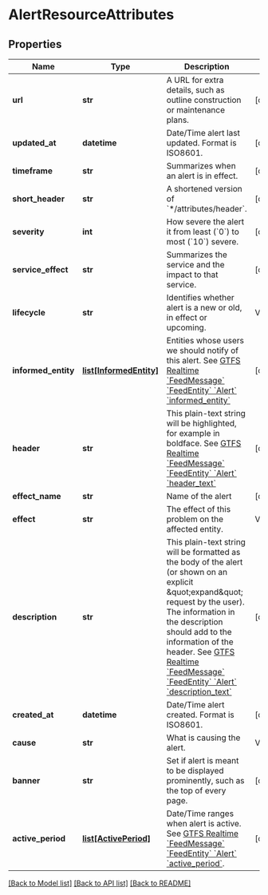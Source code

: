 # AlertResourceAttributes

## Properties
Name | Type | Description | Notes
------------ | ------------- | ------------- | -------------
**url** | **str** | A URL for extra details, such as outline construction or maintenance plans. | [optional] 
**updated_at** | **datetime** | Date/Time alert last updated. Format is ISO8601. | [optional] 
**timeframe** | **str** | Summarizes when an alert is in effect. | [optional] 
**short_header** | **str** | A shortened version of &#x60;*/attributes/header&#x60;. | [optional] 
**severity** | **int** | How severe the alert it from least (&#x60;0&#x60;) to most (&#x60;10&#x60;) severe. | [optional] 
**service_effect** | **str** | Summarizes the service and the impact to that service. | [optional] 
**lifecycle** | **str** | Identifies whether alert is a new or old, in effect or upcoming.  | Value                | |----------------------| | &#x60;\&quot;NEW\&quot;&#x60;              | | &#x60;\&quot;ONGOING\&quot;&#x60;          | | &#x60;\&quot;ONGOING_UPCOMING\&quot;&#x60; | | &#x60;\&quot;UPCOMING\&quot;&#x60;         |   | [optional] 
**informed_entity** | [**list[InformedEntity]**](InformedEntity.md) | Entities whose users we should notify of this alert.  See [GTFS Realtime &#x60;FeedMessage&#x60; &#x60;FeedEntity&#x60; &#x60;Alert&#x60; &#x60;informed_entity&#x60;](https://github.com/google/transit/blob/master/gtfs-realtime/spec/en/reference.md#message-alert)  | [optional] 
**header** | **str** | This plain-text string will be highlighted, for example in boldface. See [GTFS Realtime &#x60;FeedMessage&#x60; &#x60;FeedEntity&#x60; &#x60;Alert&#x60; &#x60;header_text&#x60;](https://github.com/google/transit/blob/master/gtfs-realtime/spec/en/reference.md#message-alert)  | [optional] 
**effect_name** | **str** | Name of the alert | [optional] 
**effect** | **str** | The effect of this problem on the affected entity.  | Value | |-------| | &#x60;\&quot;ACCESS_ISSUE\&quot;&#x60; | | &#x60;\&quot;ADDITIONAL_SERVICE\&quot;&#x60; | | &#x60;\&quot;AMBER_ALERT\&quot;&#x60; | | &#x60;\&quot;BIKE_ISSUE\&quot;&#x60; | | &#x60;\&quot;CANCELLATION\&quot;&#x60; | | &#x60;\&quot;DELAY\&quot;&#x60; | | &#x60;\&quot;DETOUR\&quot;&#x60; | | &#x60;\&quot;DOCK_CLOSURE\&quot;&#x60; | | &#x60;\&quot;DOCK_ISSUE\&quot;&#x60; | | &#x60;\&quot;ELEVATOR_CLOSURE\&quot;&#x60; | | &#x60;\&quot;ESCALATOR_CLOSURE\&quot;&#x60; | | &#x60;\&quot;EXTRA_SERVICE\&quot;&#x60; | | &#x60;\&quot;FACILITY_ISSUE\&quot;&#x60; | | &#x60;\&quot;MODIFIED_SERVICE\&quot;&#x60; | | &#x60;\&quot;NO_SERVICE\&quot;&#x60; | | &#x60;\&quot;OTHER_EFFECT\&quot;&#x60; | | &#x60;\&quot;PARKING_CLOSURE\&quot;&#x60; | | &#x60;\&quot;PARKING_ISSUE\&quot;&#x60; | | &#x60;\&quot;POLICY_CHANGE\&quot;&#x60; | | &#x60;\&quot;SCHEDULE_CHANGE\&quot;&#x60; | | &#x60;\&quot;SERVICE_CHANGE\&quot;&#x60; | | &#x60;\&quot;SHUTTLE\&quot;&#x60; | | &#x60;\&quot;SNOW_ROUTE\&quot;&#x60; | | &#x60;\&quot;STATION_CLOSURE\&quot;&#x60; | | &#x60;\&quot;STATION_ISSUE\&quot;&#x60; | | &#x60;\&quot;STOP_CLOSURE\&quot;&#x60; | | &#x60;\&quot;STOP_MOVE\&quot;&#x60; | | &#x60;\&quot;STOP_MOVED\&quot;&#x60; | | &#x60;\&quot;SUMMARY\&quot;&#x60; | | &#x60;\&quot;SUSPENSION\&quot;&#x60; | | &#x60;\&quot;TRACK_CHANGE\&quot;&#x60; | | &#x60;\&quot;UNKNOWN_EFFECT\&quot;&#x60; |  See [GTFS Realtime &#x60;FeedMessage&#x60; &#x60;FeedEntity&#x60; &#x60;Alert&#x60; &#x60;effect&#x60;](https://github.com/google/transit/blob/master/gtfs-realtime/spec/en/reference.md#message-alert)   | [optional] 
**description** | **str** | This plain-text string will be formatted as the body of the alert (or shown on an explicit \&quot;expand\&quot; request by the user). The information in the description should add to the information of the header. See [GTFS Realtime &#x60;FeedMessage&#x60; &#x60;FeedEntity&#x60; &#x60;Alert&#x60; &#x60;description_text&#x60;](https://github.com/google/transit/blob/master/gtfs-realtime/spec/en/reference.md#message-alert)  | [optional] 
**created_at** | **datetime** | Date/Time alert created. Format is ISO8601. | [optional] 
**cause** | **str** | What is causing the alert.  | Value | |-------| | &#x60;\&quot;ACCIDENT\&quot;&#x60; | | &#x60;\&quot;AMTRAK\&quot;&#x60; | | &#x60;\&quot;AN_EARLIER_MECHANICAL_PROBLEM\&quot;&#x60; | | &#x60;\&quot;AN_EARLIER_SIGNAL_PROBLEM\&quot;&#x60; | | &#x60;\&quot;AUTOS_IMPEDING_SERVICE\&quot;&#x60; | | &#x60;\&quot;COAST_GUARD_RESTRICTION\&quot;&#x60; | | &#x60;\&quot;CONGESTION\&quot;&#x60; | | &#x60;\&quot;CONSTRUCTION\&quot;&#x60; | | &#x60;\&quot;CROSSING_MALFUNCTION\&quot;&#x60; | | &#x60;\&quot;DEMONSTRATION\&quot;&#x60; | | &#x60;\&quot;DISABLED_BUS\&quot;&#x60; | | &#x60;\&quot;DISABLED_TRAIN\&quot;&#x60; | | &#x60;\&quot;DRAWBRIDGE_BEING_RAISED\&quot;&#x60; | | &#x60;\&quot;ELECTRICAL_WORK\&quot;&#x60; | | &#x60;\&quot;FIRE\&quot;&#x60; | | &#x60;\&quot;FOG\&quot;&#x60; | | &#x60;\&quot;FREIGHT_TRAIN_INTERFERENCE\&quot;&#x60; | | &#x60;\&quot;HAZMAT_CONDITION\&quot;&#x60; | | &#x60;\&quot;HEAVY_RIDERSHIP\&quot;&#x60; | | &#x60;\&quot;HIGH_WINDS\&quot;&#x60; | | &#x60;\&quot;HOLIDAY\&quot;&#x60; | | &#x60;\&quot;HURRICANE\&quot;&#x60; | | &#x60;\&quot;ICE_IN_HARBOR\&quot;&#x60; | | &#x60;\&quot;MAINTENANCE\&quot;&#x60; | | &#x60;\&quot;MECHANICAL_PROBLEM\&quot;&#x60; | | &#x60;\&quot;MEDICAL_EMERGENCY\&quot;&#x60; | | &#x60;\&quot;PARADE\&quot;&#x60; | | &#x60;\&quot;POLICE_ACTION\&quot;&#x60; | | &#x60;\&quot;POWER_PROBLEM\&quot;&#x60; | | &#x60;\&quot;SEVERE_WEATHER\&quot;&#x60; | | &#x60;\&quot;SIGNAL_PROBLEM\&quot;&#x60; | | &#x60;\&quot;SLIPPERY_RAIL\&quot;&#x60; | | &#x60;\&quot;SNOW\&quot;&#x60; | | &#x60;\&quot;SPECIAL_EVENT\&quot;&#x60; | | &#x60;\&quot;SPEED_RESTRICTION\&quot;&#x60; | | &#x60;\&quot;SWITCH_PROBLEM\&quot;&#x60; | | &#x60;\&quot;TIE_REPLACEMENT\&quot;&#x60; | | &#x60;\&quot;TRACK_PROBLEM\&quot;&#x60; | | &#x60;\&quot;TRACK_WORK\&quot;&#x60; | | &#x60;\&quot;TRAFFIC\&quot;&#x60; | | &#x60;\&quot;UNRULY_PASSENGER\&quot;&#x60; | | &#x60;\&quot;WEATHER\&quot;&#x60; |  See [GTFS Realtime &#x60;FeedMessage&#x60; &#x60;FeedEntity&#x60; &#x60;Alert&#x60; &#x60;Cause&#x60;](https://github.com/google/transit/blob/master/gtfs-realtime/spec/en/reference.md#enum-cause)   | [optional] 
**banner** | **str** | Set if alert is meant to be displayed prominently, such as the top of every page. | [optional] 
**active_period** | [**list[ActivePeriod]**](ActivePeriod.md) | Date/Time ranges when alert is active. See [GTFS Realtime &#x60;FeedMessage&#x60; &#x60;FeedEntity&#x60; &#x60;Alert&#x60; &#x60;active_period&#x60;](https://github.com/google/transit/blob/master/gtfs-realtime/spec/en/reference.md#message-alert).  | [optional] 

[[Back to Model list]](../README.md#documentation-for-models) [[Back to API list]](../README.md#documentation-for-api-endpoints) [[Back to README]](../README.md)



